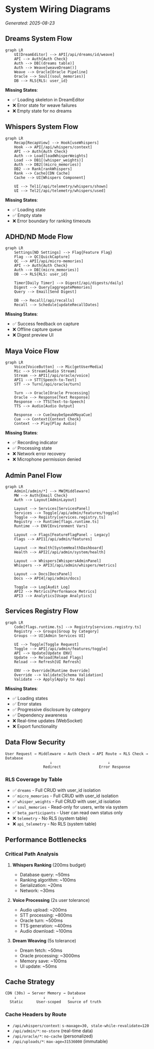 # System Wiring Diagrams
_Generated: 2025-08-23_

## Dreams System Flow

```mermaid
graph LR
    UI[DreamEditor] --> API[/api/dreams/id/weave]
    API --> Auth{Auth Check}
    Auth --> DB[(dreams table)]
    Auth --> Weave[weaveDream()]
    Weave --> Oracle[Oracle Pipeline]
    Oracle --> Soul[(soul_memories)]
    DB --> RLS{RLS: user_id}
```

**Missing States**: 
- ✅ Loading skeleton in DreamEditor
- ❌ Error state for weave failures
- ❌ Empty state for no dreams

## Whispers System Flow

```mermaid
graph LR
    Recap[RecapView] --> Hook[useWhispers]
    Hook --> API[/api/whispers/context]
    API --> Auth{Auth Check}
    Auth --> Load[loadWhisperWeights]
    Load --> DB1[(whisper_weights)]
    Auth --> DB2[(micro_memories)]
    DB2 --> Rank[rankWhispers]
    Rank --> Cache[CDN Cache]
    Cache --> UI[Whispers Component]
    
    UI --> Tel1[/api/telemetry/whispers/shown]
    UI --> Tel2[/api/telemetry/whispers/used]
```

**Missing States**:
- ✅ Loading state
- ✅ Empty state
- ❌ Error boundary for ranking timeouts

## ADHD/ND Mode Flow

```mermaid
graph LR
    Settings[ND Settings] --> Flag{Feature Flag}
    Flag --> QC[QuickCapture]
    QC --> API[/api/micro-memories]
    API --> Auth{Auth Check}
    Auth --> DB[(micro_memories)]
    DB --> RLS{RLS: user_id}
    
    Timer[Daily Timer] --> Digest[/api/digests/daily]
    Digest --> Query[aggregateMemories]
    Query --> Email[Send Digest]
    
    DB --> Recall[/api/recalls]
    Recall --> Schedule[updateRecallDates]
```

**Missing States**:
- ✅ Success feedback on capture
- ❌ Offline capture queue
- ❌ Digest preview UI

## Maya Voice Flow

```mermaid
graph LR
    Voice[VoiceButton] --> Mic[getUserMedia]
    Mic --> Stream[Audio Stream]
    Stream --> API1[/api/oracle/voice]
    API1 --> STT[Speech-to-Text]
    STT --> Turn[/api/oracle/turn]
    
    Turn --> Oracle[Oracle Processing]
    Oracle --> Response[Text Response]
    Response --> TTS[Text-to-Speech]
    TTS --> Audio[Audio Output]
    
    Response --> Cue[maybeSpeakMayaCue]
    Cue --> Context{Context Check}
    Context --> Play[Play Audio]
```

**Missing States**:
- ✅ Recording indicator
- ✅ Processing state
- ❌ Network error recovery
- ❌ Microphone permission denied

## Admin Panel Flow

```mermaid
graph LR
    Admin[/admin/*] --> MW[Middleware]
    MW --> Auth{Email Check}
    Auth --> Layout[AdminLayout]
    
    Layout --> Services[ServicesPanel]
    Services --> Toggle[/api/admin/features/toggle]
    Toggle --> Registry[services.registry.ts]
    Registry --> Runtime[flags.runtime.ts]
    Runtime --> ENV[Environment Vars]
    
    Layout --> Flags[FeatureFlagPanel - Legacy]
    Flags --> API1[/api/admin/features]
    
    Layout --> Health[SystemHealthDashboard]
    Health --> API2[/api/admin/system/health]
    
    Layout --> Whispers[WhispersAdminPanel]
    Whispers --> API3[/api/admin/whispers/metrics]
    
    Layout --> Docs[DocsPanel]
    Docs --> API4[/api/admin/docs]
    
    Toggle --> Log[Audit Log]
    API2 --> Metrics[Performance Metrics]
    API3 --> Analytics[Usage Analytics]
```

## Services Registry Flow

```mermaid
graph LR
    Code[flags.runtime.ts] --> Registry[services.registry.ts]
    Registry --> Groups[Group by Category]
    Groups --> UI[Admin Services UI]
    
    UI --> Toggle[Toggle Request]
    Toggle --> API[/api/admin/features/toggle]
    API --> Update[Update ENV]
    Update --> Reload[Reload Flags]
    Reload --> Refresh[UI Refresh]
    
    ENV --> Override[Runtime Override]
    Override --> Validate[Schema Validation]
    Validate --> Apply[Apply to App]
```

**Missing States**:
- ✅ Loading states
- ✅ Error states
- ✅ Progressive disclosure by category
- ✅ Dependency awareness
- ❌ Real-time updates (WebSocket)
- ❌ Export functionality

## Data Flow Security

```
User Request → Middleware → Auth Check → API Route → RLS Check → Database
                    ↓                         ↓
                 Redirect                 Error Response
```

### RLS Coverage by Table
- ✅ `dreams` - Full CRUD with user_id isolation
- ✅ `micro_memories` - Full CRUD with user_id isolation
- ✅ `whisper_weights` - Full CRUD with user_id isolation
- ✅ `soul_memories` - Read-only for users, write via system
- ✅ `beta_participants` - User can read own status only
- ❌ `telemetry` - No RLS (system table)
- ❌ `api_telemetry` - No RLS (system table)

## Performance Bottlenecks

### Critical Path Analysis
1. **Whispers Ranking** (200ms budget)
   - Database query: ~50ms
   - Ranking algorithm: ~100ms
   - Serialization: ~20ms
   - Network: ~30ms

2. **Voice Processing** (2s user tolerance)
   - Audio upload: ~200ms
   - STT processing: ~800ms
   - Oracle turn: ~500ms
   - TTS generation: ~400ms
   - Audio download: ~100ms

3. **Dream Weaving** (5s tolerance)
   - Dream fetch: ~50ms
   - Oracle processing: ~3000ms
   - Memory save: ~100ms
   - UI update: ~50ms

## Cache Strategy

```
CDN (30s) → Server Memory → Database
    ↓            ↓            ↓
  Static      User-scoped   Source of truth
```

### Cache Headers by Route
- `/api/whispers/context`: `s-maxage=30, stale-while-revalidate=120`
- `/api/admin/*`: `no-store` (real-time data)
- `/api/oracle/*`: `no-cache` (personalized)
- `/api/uploads/*`: `max-age=31536000` (immutable)
